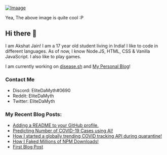 [![Imaage](https://github.com/EliteDaMyth/EliteDaMyth/blob/master/image.png?raw=true)](https://github.com/EliteDaMyth)


Yea, The above image is quite cool :P

## Hi there 👋
I am Akshat Jain! I am a 17 year old student living in India! I like to code in different languages. As of now, I know Node.JS, HTML, CSS & Vanilla JavaScript. I also like to play games.

I am currently working on [disease.sh](https://disease.sh) and [My Personal Blog](https://elitedamyth.xyz)!

### Contact Me
- Discord: EliteDaMyth#0690
- Reddit: EliteDaMyth
- Twitter: EliteDaMyth

### My Recent Blog Posts:

<!--START_SECTION:feed-->
* [Adding a README to your GitHub profile.](http:&#x2F;&#x2F;elitedamyth.xyz&#x2F;2020-07-12-Customizing-GitHub&#x2F;)
* [Predicting Number of COVID-19 Cases using AI!](http:&#x2F;&#x2F;elitedamyth.xyz&#x2F;2020-07-07-Using-AI-to-predict-COVID-19-cases&#x2F;)
* [How I started a globally trending COVID tracking API during quarantine!](http:&#x2F;&#x2F;elitedamyth.xyz&#x2F;2020-06-30-How-I-started-disease-sh&#x2F;)
* [How I Faked Millions of NPM Downloads!](http:&#x2F;&#x2F;elitedamyth.xyz&#x2F;2020-06-29-Faking-NPM-Downloads&#x2F;)
* [First Blog Post](http:&#x2F;&#x2F;elitedamyth.xyz&#x2F;2020-06-28-First-Post&#x2F;)
<!--END_SECTION:feed-->
